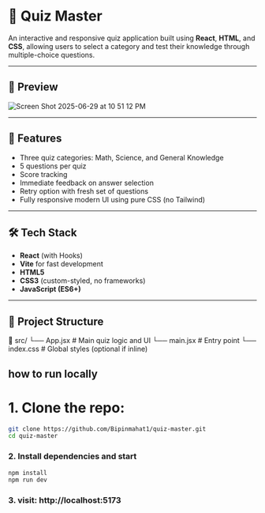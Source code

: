 # 🧠  Quiz Master

An interactive and responsive quiz application built using **React**, **HTML**, and **CSS**, allowing users to select a category and test their knowledge through multiple-choice questions.

---

## 📸 Preview
![Screen Shot 2025-06-29 at 10 51 12 PM](https://github.com/user-attachments/assets/c750cbbd-8767-4798-8a96-60460bfb88a7)


---

## 🚀 Features

- Three quiz categories: Math, Science, and General Knowledge
- 5 questions per quiz
- Score tracking
- Immediate feedback on answer selection
- Retry option with fresh set of questions
- Fully responsive modern UI using pure CSS (no Tailwind)

---

## 🛠️ Tech Stack

- **React** (with Hooks)
- **Vite** for fast development
- **HTML5**
- **CSS3** (custom-styled, no frameworks)
- **JavaScript (ES6+)**

---

## 📂 Project Structure
📁 src/
└── App.jsx # Main quiz logic and UI
└── main.jsx # Entry point
└── index.css # Global styles (optional if inline)

## how to run locally
# 1. Clone the repo:
   ```bash
   git clone https://github.com/Bipinmahat1/quiz-master.git
   cd quiz-master
```
### 2. Install dependencies and start
```bash
npm install
npm run dev
```
### 3. visit: http://localhost:5173
